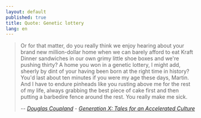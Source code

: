 ```yaml
---
layout: default
published: true
title: Quote: Genetic lottery
lang: en
---
```


> Or for that matter, do you really think we enjoy hearing about your brand new million-dollar home when we can barely afford to eat Kraft Dinner sandwiches in our own grimy little shoe boxes and we're pushing thirty? A home you won in a genetic lottery, I might add, sheerly by dint of your having been born at the right time in history? You'd last 
about ten minutes if you were my age these days, Martin. And I have to endure pinheads like you rusting above me for the rest of my life, always grabbing the best piece of cake first and then putting a barbedire fence around the rest. You really make me sick.
>
> -- <cite>[Douglas Coupland][] - [Generation X: Tales for an Accelerated Culture][genx]</cite>

[Douglas Coupland]: http://en.wikipedia.org/wiki/Douglas_Coupland
[genx]: http://en.wikipedia.org/wiki/Generation_X:_Tales_for_an_Accelerated_Culture